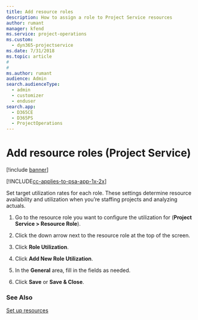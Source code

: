 ```yaml
---
title: Add resource roles
description: How to assign a role to Project Service resources
author: rumant
manager: kfend
ms.service: project-operations
ms.custom: 
  - dyn365-projectservice
ms.date: 7/31/2018
ms.topic: article
#
#
ms.author: rumant
audience: Admin
search.audienceType: 
  - admin
  - customizer
  - enduser
search.app: 
  - D365CE
  - D365PS
  - ProjectOperations
---
```

# Add resource roles (Project Service)

[!include [banner](../includes/psa-now-project-operations.md)]

[!INCLUDE[cc-applies-to-psa-app-1x-2x](../includes/cc-applies-to-psa-app-1x-2x.md)]

Set target utilization rates for each role. These settings determine resource availability and utilization when you’re staffing projects and analyzing actuals.  
  
1.  Go to the resource role you want to configure the utilization for (**Project Service > Resource Role**).  
  
2.  Click the down arrow next to the resource role at the top of the screen.  
  
3.  Click **Role Utilization**.  
  
4.  Click **Add New Role Utilization**.  
  
5.  In the **General** area, fill in the fields as needed.  
  
6.  Click **Save** or **Save & Close**.  
  
### See Also  
 [Set up resources](../psa/set-up-resources.md)
